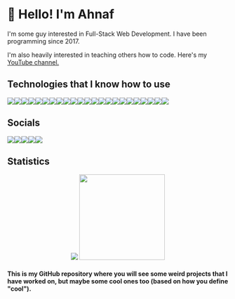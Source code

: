 # 👋 Hello! I'm Ahnaf

<p>I'm some guy interested in Full-Stack Web Development. I have been programming since 2017.</p>

<p>I'm also heavily interested in teaching others how to code. Here's my <a href="https://youtube.com/c/ahnafzamil">YouTube channel.</a></p>

## Technologies that I know how to use
<div style="display: flex;">
  <img src="https://img.shields.io/badge/-StackOverflow-001633?style=for-the-badge&logo=stackoverflow">
  <img src="https://img.shields.io/badge/-Python-001633?style=for-the-badge&logo=python">
  <img src="https://img.shields.io/badge/-JavaScript-001633?style=for-the-badge&logo=javascript">
  <img src="https://img.shields.io/badge/-TypeScript-001633?style=for-the-badge&logo=typescript">
  <img src="https://img.shields.io/badge/-HTML-001633?style=for-the-badge&logo=html5">
  <img src="https://img.shields.io/badge/-CSS-001633?style=for-the-badge&logo=css3">
  <img src="https://img.shields.io/badge/-PostgreSQL-001633?style=for-the-badge&logo=postgresql">
  <img src="https://img.shields.io/badge/-MySQL-001633?style=for-the-badge&logo=mysql">
  <img src="https://img.shields.io/badge/-MongoDB-001633?style=for-the-badge&logo=mongodb">
  <img src="https://img.shields.io/badge/-Redis-001633?style=for-the-badge&logo=redis">
  <img src="https://img.shields.io/badge/-React-001633?style=for-the-badge&logo=react">
  <img src="https://img.shields.io/badge/-JQuery-001633?style=for-the-badge&logo=jquery">
  <img src="https://img.shields.io/badge/-Flask-001633?style=for-the-badge&logo=flask">
  <img src="https://img.shields.io/badge/-Node.js-001633?style=for-the-badge&logo=node.js">
  <img src="https://img.shields.io/badge/-GraphQL-001633?style=for-the-badge&logo=graphql">
  <img src="https://img.shields.io/badge/-Git-001633?style=for-the-badge&logo=git">
  <img src="https://img.shields.io/badge/-Bash-001633?style=for-the-badge&logo=gnubash">
  <img src="https://img.shields.io/badge/-GNU/Linux-001633?style=for-the-badge&logo=linux">
  <img src="https://img.shields.io/badge/-Windows-001633?style=for-the-badge&logo=Windows">
  <img src="https://img.shields.io/badge/-Nginx-001633?style=for-the-badge&logo=nginx">
  <img src="https://img.shields.io/badge/-XAMPP-001633?style=for-the-badge&logo=xampp">
  <img src="https://img.shields.io/badge/-Docker-001633?style=for-the-badge&logo=docker">
  <img src="https://img.shields.io/badge/-Stripe API-001633?style=for-the-badge&logo=stripe">
</div>

## Socials
<div style="display: flex;">
  <a href="https://discord.gg/3chuca3EMh"><img src="https://img.shields.io/badge/-Discord-black?style=for-the-badge&logo=discord"></a>
  <a href="https://twitter.com/ahnaf_zamil"><img src="https://img.shields.io/badge/-Twitter-black?style=for-the-badge&logo=twitter"></a>
  <a href="https://youtube.com/c/ahnafzamil"><img src="https://img.shields.io/badge/-YouTube-black?style=for-the-badge&logo=youtube"></a>
  <a href="https://dev.to/devguyahnaf"><img src="https://img.shields.io/badge/-Dev.to-black?style=for-the-badge&logo=dev.to"></a>
  <a href="mailto:ahnaf@ahnafzamil.com"><img src="https://img.shields.io/badge/-Email-black?style=for-the-badge&logo=gmail"></a>
</div>

## Statistics
<p align="center">
  <img src="https://github-readme-stats.vercel.app/api?username=ahnaf-zamil&show_icons=true&theme=react" />
  <img src="https://github-readme-stats.vercel.app/api/top-langs/?username=ahnaf-zamil&layout=compact&card_width=250&langs_count=6&theme=react" height="195rem"  />
</p>

<h4>This is my GitHub repository where you will see some weird projects that I have worked on, but maybe some cool ones too (based on how you define "cool").</h4>
